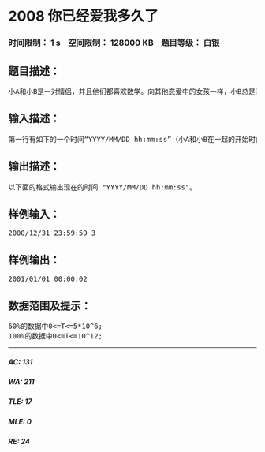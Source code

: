 # 2008 你已经爱我多久了   
### 时间限制： 1 s&nbsp;&nbsp;&nbsp;&nbsp;空间限制： 128000 KB&nbsp;&nbsp;&nbsp;&nbsp;题目等级： 白银  
## 题目描述：  

<pre>
小A和小B是一对情侣，并且他们都喜欢数学。向其他恋爱中的女孩一样，小B总是喜欢问小A一些奇怪的问题。 今天，小B问小A：“你已经爱我多久了。”并要他马上回答。小A将会给他一个数字（小A已经爱小B多少秒了。）你能帮助小B计算现在的时间吗？
</pre>
  
  
## 输入描述：  

<pre>
第一行有如下的一个时间“YYYY/MM/DD hh:mm:ss”（小A和小B在一起的开始时间）和小A给小B的时间T。（所有的输入时间都在2000年以后）
</pre>
  
  
## 输出描述：  

<pre>
以下面的格式输出现在的时间 "YYYY/MM/DD hh:mm:ss"。
</pre>
  
  
## 样例输入：  

<pre>
2000/12/31 23:59:59 3
</pre>
  
  
## 样例输出：  

<pre>
2001/01/01 00:00:02
</pre>
  
  
## 数据范围及提示：  

<pre>
60%的数据中0<=T<=5*10^6;
100%的数据中0<=T<=10^12;
</pre>
  
  
***  

##### AC: 131  
##### WA: 211  
##### TLE: 17  
##### MLE: 0  
##### RE: 24  
